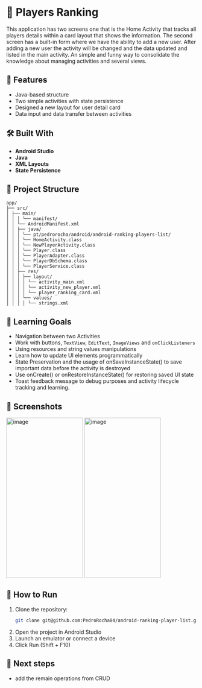 # 🧮 Players Ranking

This application has two screens one that is the Home Activity that tracks all players details within a card layout that shows the information. 
The second screen has a built-in form where we have the ability to add a new user. After adding a new user the activity will be changed and the data updated and listed in the main activity.
An simple and funny way to consolidate the knowledge about managing activities and several views.   

## 🚀 Features

- Java-based structure
- Two simple activities with state persistence
- Designed a new layout for user detail card
- Data input and data transfer between activities

## 🛠️ Built With

- **Android Studio**
- **Java**
- **XML Layouts**
- **State Persistence**

## 📁 Project Structure
```
app/
├── src/
│ ├── main/
│ │ │ └── manifest/
│ │ └── AndroidManifest.xml
│ │ ├── java/
│ │ │ └── pt/pedrorocha/android/android-ranking-players-list/
│ │ │ └── HomeActivity.class 
│ │ │ └── NewPlayerActivity.class
│ │ │ └── Player.class
│ │ │ └── PlayerAdapter.class
│ │ │ └── PlayerDbSchema.class
│ │ │ └── PlayerService.class
│ │ ├── res/
│ │ │ ├── layout/
│ │ │ │ └── activity_main.xml
│ │ │ │ └── activity_new_player.xml
│ │ │ │ └── player_ranking_card.xml
│ │ │ └── values/
│ │ │ │ └── strings.xml

```

## 🧠 Learning Goals

- Navigation between two Activities
- Work with buttons, `TextView`, `EditText`, `ImageViews` and `onClickListeners`
- Using resources and string values manipulations
- Learn how to update UI elements programmatically
- State Preservation and the usage of onSaveInstanceState() to save important data before the activity is destroyed
- Use onCreate() or onRestoreInstanceState() for restoring saved UI state
- Toast feedback message to debug purposes and activity lifecycle tracking and learning.

## 📱 Screenshots
<img width="203" height="425" alt="image" src="https://github.com/user-attachments/assets/2d9d8fe3-69cb-452a-ac8b-d1c5346661fa" />
<img width="203" height="425" alt="image" src="https://github.com/user-attachments/assets/214736a7-8826-4581-86f6-f6043b72efab" />

## 🔧 How to Run

1. Clone the repository:
   ```bash
   git clone git@github.com:PedroRocha84/android-ranking-player-list.git

2. Open the project in Android Studio
3. Launch an emulator or connect a device
4. Click Run (Shift + F10)

## 🔧 Next steps
- add the remain operations from CRUD
